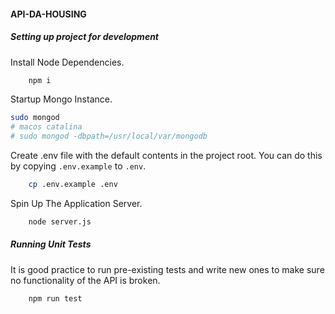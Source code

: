 #### API-DA-HOUSING 


##### Setting up project for development
Install Node Dependencies.
```sh 
    npm i 
```
Startup Mongo Instance.
```sh
sudo mongod
# macos catalina
# sudo mongod -dbpath=/usr/local/var/mongodb
```
Create .env file with the default contents in the project root. You can do this by copying `.env.example` to `.env`.
```sh 
    cp .env.example .env
```
Spin Up The Application Server.
```sh
    node server.js 
```

##### Running Unit Tests
It is good practice to run pre-existing tests 
and write new ones to make sure no functionality of the API 
is broken. 
```sh 
    npm run test
```
